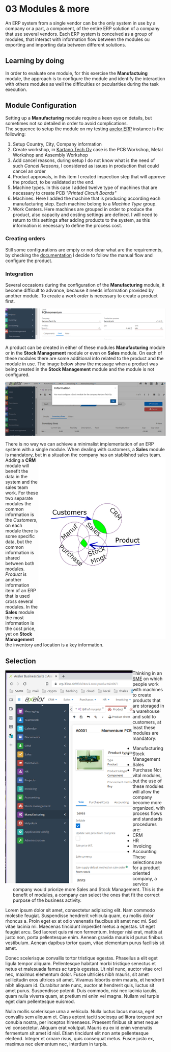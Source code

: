 # 03 Modules & more

An ERP system from a single vendor can be the only system in use by a company or a part, a component, of the entire ERP solution of a company that use several vendors. Each ERP system is conceived as a group of modules, that interact with information flow between the modules ou exporting and importing data between different solutions.

## Learning by doing
In order to evaluate one module, for this exercise the **Manufactuing** module, the approach is to configure the module and identify the interaction with others modules as well the difficulties or pecularities during the task execution.

## Module Configuration
Setting up a **Manufacturing** module require a keen eye on details, but sometimes not so detailed in order to avoid complications.    
The sequence to setup the module on my testing [axelor ERP](https://erp.33co.de) instance is the following:
1. Setup Country, City, Company information
2. Create workshop, in [Kartano Tech Oy](https://code.33co.de/ehofmann/ERP-samk/src/branch/master/02Process.md) case is the PCB Workshop, Metal Workshop and Assembly Workshop
3. Add cancel reasons, during setup I do not know what is the need of such *Cancel Reasons*, I considered as issues in production that could cancel an order
4. Product approvals, in this item I created inspection step that will approve the product, to be validated at the end.
5. Machine types. In this case I added twelve type of machines that are necessary to create PCB *"Printed Circuit Boards"*
6. Machines. Here I added the machine that is producing according each manufacturing step. Each machine belong to a *Machine Type* group.
7. Work Centers. Here machines are grouped in order to produce the product, also capacity and costing settings are defined. I will need to return to this settings after adding products to the system, as this information is necessary to define the process cost.

### Creating orders
Still some configurations are empty or not clear what are the requirements, by checking the [documentation](https://docs.axelor.com/abs/5.0/functional/manufacturing.html#introduction) I decide to follow the manual flow and configure the product.

### Integration
Several occasions during the configuration of the **Manufacturing** module, it become difficult to advance, because it needs information provided by another module. To create a *work order* is necessary to create a product first.

![Require product info](assigments/img/03-productempty.png)

A product can be created in either of these modules **Manufacturing** module or in the **Stock Management** module or even on **Sales** module. On each of these modules there are some additional info related to the product and the module in use. The image below show the message when a product was being created in the **Stock Management** module and the module is not configured.

![Require product info](assigments/img/03-errorMessage.png)

There is no way we can achieve a minimalist implementation of an ERP system with a single module. When dealing with customers, a **Sales** module is mandatory, but in a situation the company has an stablished sales team. 
<img src="assigments/img/03-moduleOverlap.png" align="right" width="400px"/>
Adding a **CRM** module will benefit the data in the system and the sales team work. For these two separate modules the common information is the *Customers*, on each module there is some specific data, but the common information is shared between both modules. *Product* is another information item of an ERP that is used cross several modules. In the **Sales** module the most information is the cost price, yet on **Stock Management** the inventory and location is a key information. 

## Selection
<img src="assigments/img/03-ModuleSelection.png" align="left" width="400px"/>

Thinking in an [SME](https://www.investopedia.com/terms/s/smallandmidsizeenterprises.asp) on which people work with machines to create products that are storaged in a warehouse and sold to customers, at least these modules are mandatory:
- Manufacturing
- Stock Management
- Sales
- Purchase
Not vital modules, but the use of these modules will allow the company become more organized, with process flows and standards procedures are:
- CRM
- HR
- Invoicing
- Accounting
These selections are for a product oriented company, a service company would priorize more Sales and Stock Management. 
This is the benefit of modules, a company can select the ones that fit the correct purpose of the business activity.

Lorem ipsum dolor sit amet, consectetur adipiscing elit. Nam commodo molestie feugiat. Suspendisse hendrerit vehicula quam, eu mollis dolor rhoncus a. Proin eget ex at odio venenatis faucibus sit amet nec mi. Sed vitae lacinia mi. Maecenas tincidunt imperdiet metus a egestas. Ut eget feugiat arcu. Sed laoreet quis mi non fermentum. Integer nisi erat, mattis at justo non, porta pellentesque enim. Aenean gravida mauris id purus finibus vestibulum. Aenean dapibus tortor quam, vitae elementum purus facilisis sit amet.

Donec scelerisque convallis tortor tristique egestas. Phasellus a elit eget ligula tempor aliquam. Pellentesque habitant morbi tristique senectus et netus et malesuada fames ac turpis egestas. Ut nisl nunc, auctor vitae orci nec, maximus elementum dolor. Fusce ultricies nibh mauris, sit amet sollicitudin eros ultrices sit amet. Vivamus lobortis enim mauris, et hendrerit nibh aliquam id. Curabitur ante nunc, auctor at hendrerit quis, luctus sit amet purus. Suspendisse potenti. Duis commodo, nisi nec lacinia iaculis, quam nulla viverra quam, at pretium mi enim vel magna. Nullam vel turpis eget diam pellentesque euismod.

Nulla mollis scelerisque urna a vehicula. Nulla luctus lacus massa, eget convallis sem aliquam et. Class aptent taciti sociosqu ad litora torquent per conubia nostra, per inceptos himenaeos. Praesent finibus sit amet neque vel consectetur. Aliquam erat volutpat. Mauris eu ex id enim venenatis fermentum sit amet id nisl. Etiam tincidunt elit non ante pellentesque eleifend. Integer et ornare risus, quis consequat metus. Fusce justo ex, maximus nec elementum nec, interdum in turpis.
